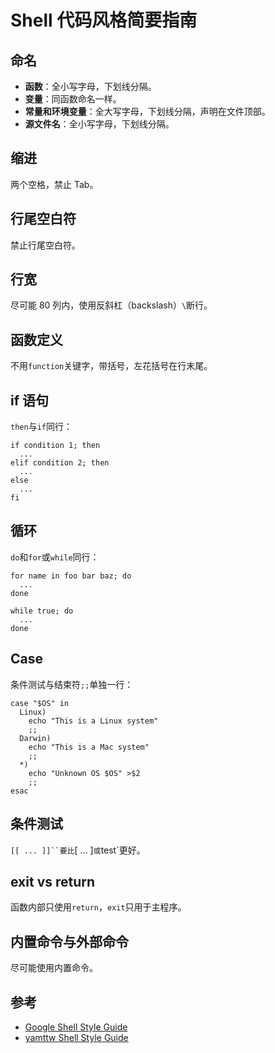# Shell 代码风格简要指南

## 命名

- **函数**：全小写字母，下划线分隔。
- **变量**：同函数命名一样。
- **常量和环境变量**：全大写字母，下划线分隔，声明在文件顶部。
- **源文件名**：全小写字母，下划线分隔。

## 缩进

两个空格，禁止 Tab。

## 行尾空白符

禁止行尾空白符。

## 行宽

尽可能 80 列内，使用反斜杠（backslash）`\`断行。

## 函数定义

不用`function`关键字，带括号，左花括号在行末尾。

## if 语句

`then`与`if`同行：

```shell
if condition 1; then
  ...
elif condition 2; then
  ...
else
  ...
fi
```

## 循环

`do`和`for`或`while`同行：

```shell
for name in foo bar baz; do
  ...
done

while true; do
  ...
done
```

## Case

条件测试与结束符`;;`单独一行：

```shell
case "$OS" in
  Linux)
    echo "This is a Linux system"
    ;;
  Darwin)
    echo "This is a Mac system"
    ;;
  *)
    echo "Unknown OS $OS" >$2
    ;;
esac
```

## 条件测试

`[[ ... ]]``要比`[ ... ]`或`test`更好。

## exit vs return

函数内部只使用`return`，`exit`只用于主程序。

## 内置命令与外部命令

尽可能使用内置命令。

## 参考

- [Google Shell Style Guide](https://google.github.io/styleguide/shell.xml#Indentation)
- [yamttw Shell Style Guide](https://github.com/ymattw/shell-style-guide/blob/master/shell-style-guide-cn.md)
